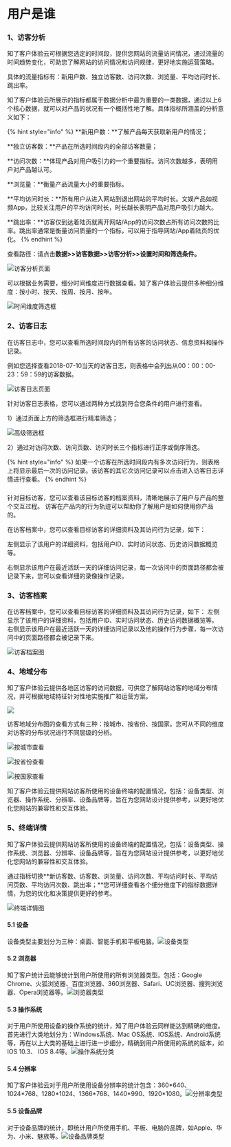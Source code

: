 # 用户是谁

### 1、访客分析

知了客户体验云可根据您选定的时间段，提供您网站的流量访问情况，通过流量的时间趋势变化，可助您了解网站的访问情况和访问规律，更好地实施运营策略。

具体的流量指标有：新用户数、独立访客数、访问次数、浏览量、平均访问时长、跳出率。

知了客户体验云所展示的指标都属于数据分析中最为重要的一类数据，通过以上6个核心数据，就可以对产品的状况有一个概括性地了解。具体指标所涵盖的分析意义如下：

{% hint style="info" %}
**新用户数：**了解产品每天获取新用户的情况；

**独立访客数：**产品在所选时间段内的全部访客数量；

**访问次数：**体现产品对用户吸引力的一个重要指标。访问次数越多，表明用户对产品越认可。

**浏览量：**衡量产品流量大小的重要指标。

**平均访问时长：**所有用户从进入网站到退出网站的平均时长。文娱产品如视频App，比较关注用户的平均访问时长，时长越长表明产品对用户吸引力越大。

**跳出率：**访客仅到达着陆页就离开网站/App的访问次数占所有访问次数的比率。跳出率通常是衡量访问质量的一个指标，可以用于指导网站/App着陆页的优化。
{% endhint %}

查看路径：请点击**数据&gt;&gt;访客数据&gt;&gt;访客分析&gt;&gt;设置时间和筛选条件。**

![&#x8BBF;&#x5BA2;&#x5206;&#x6790;&#x9875;&#x9762;](../.gitbook/assets/ping-mu-kuai-zhao-20180815-shang-wu-10.15.17.png)

可以根据业务需要，细分时间维度进行数据查看。知了客户体验云提供多种细分维度：按小时、按天、按周、按月、按年。

![&#x65F6;&#x95F4;&#x7EF4;&#x5EA6;&#x7B5B;&#x9009;&#x6846;](../.gitbook/assets/ping-mu-kuai-zhao-20180815-shang-wu-10.48.14.png)

### 2、访客日志

在访客日志中，您可以查看所选时间段内的所有访客的访问状态、信息资料和操作记录。

例如您选择查看2018-07-10当天的访客日志，则表格中会列出从00：00：00-23：59：59的访客数据。

![&#x8BBF;&#x5BA2;&#x65E5;&#x5FD7;&#x9875;&#x9762;](../.gitbook/assets/ping-mu-kuai-zhao-20180815-xia-wu-2.38.50.png)

针对访客日志表格，您可以通过两种方式找到符合您条件的用户进行查看。

1）通过页面上方的筛选框进行精准筛选；

![&#x9AD8;&#x7EA7;&#x7B5B;&#x9009;&#x6846;](../.gitbook/assets/ping-mu-kuai-zhao-20180815-xia-wu-3.02.08.png)

2）通过对访问次数、访问页数、访问时长三个指标进行正序或倒序筛选。

{% hint style="info" %}
如果一个访客在所选时间段内有多次访问行为，则表格上将显示最后一次的访问记录。该访客的其它次访问记录可以点击进入访客日志详情进行查看。
{% endhint %}

### 

针对目标访客，您可以查看该目标访客的档案资料，清晰地展示了用户与产品的整个交互过程。 访客在产品内的行为轨迹可以帮助你了解用户是如何使用你产品的。

在访客档案中，您可以查看目标访客的详细资料及其访问行为记录，如下：

左侧显示了该用户的详细资料，包括用户ID、实时访问状态、历史访问数据概览等。

右侧显示该用户在最近活跃一天的详细访问记录，每一次访问中的页面路径都会被记录下来，您可以查看详细的录像操作记录。

### 3、访客档案 

在访客档案中，您可以查看目标访客的详细资料及其访问行为记录，如下： 左侧显示了该用户的详细资料，包括用户ID、实时访问状态、历史访问数据概览等。 右侧显示该用户在最近活跃一天的详细访问记录以及他的操作行为步骤，每一次访问中的页面路径都会被记录下来。

![&#x8BBF;&#x5BA2;&#x6863;&#x6848;&#x56FE;](../.gitbook/assets/image%20%2837%29.png)

### 4、地域分布

知了客户体验云提供各地区访客的访问数据，可供您了解网站访客的地域分布情况，并可根据地域特征针对性地实施推广和运营方案。

![](../.gitbook/assets/image%20%2829%29.png)

访客地域分布图的查看方式有三种：按城市、按省份、按国家。您可从不同的维度对访客的分布状况进行不同层级的分析。

![&#x6309;&#x57CE;&#x5E02;&#x67E5;&#x770B;](../.gitbook/assets/ping-mu-kuai-zhao-20180815-xia-wu-4.51.54.png)

![&#x6309;&#x7701;&#x4EFD;&#x67E5;&#x770B;](../.gitbook/assets/ping-mu-kuai-zhao-20180815-xia-wu-4.53.04.png)

![&#x6309;&#x56FD;&#x5BB6;&#x67E5;&#x770B;](../.gitbook/assets/ping-mu-kuai-zhao-20180815-xia-wu-4.59.52.png)

知了客户体验云提供网站访客所使用的设备终端的配置情况，包括：设备类型、浏览器、操作系统、分辨率、设备品牌等，旨在为您网站设计提供参考，以更好地优化您网站的兼容性和交互体验。‌

### 5、终端详情

知了客户体验云提供网站访客所使用的设备终端的配置情况，包括：设备类型、操作系统、浏览器、分辨率、设备品牌等，旨在为您网站设计提供参考，以更好地优化您网站的兼容性和交互体验。

通过指标切换**新访客数、访客数、浏览量、访问次数、平均访问时长、平均访问页数、平均访问次数、跳出率；**您可详细查看各个细分维度下的指标数据详情，为您的优化和决策提供更好的参考。

![&#x7EC8;&#x7AEF;&#x8BE6;&#x60C5;&#x56FE;](../.gitbook/assets/image%20%2836%29.png)

#### 5.1 设备

设备类型主要划分为三种：桌面、智能手机和平板电脑。![](https://blobscdn.gitbook.com/v0/b/gitbook-28427.appspot.com/o/assets%2F-LJI7OY3uxwfckKab3XP%2F-LJxRDRxtHs8F_9NyzaQ%2F-LJwu_EMvpIAWeq4tHTL%2F%E5%B1%8F%E5%B9%95%E5%BF%AB%E7%85%A7%202018-08-15%20%E4%B8%8B%E5%8D%885.24.59.png?alt=media&token=520e7d12-2fa4-4d2e-bb37-97386947daf1)设备类型‌

#### 5.2 浏览器

知了客户统计云能够统计到用户所使用的所有浏览器类型。包括：Google Chrome、火狐浏览器、百度浏览器、360浏览器、Safari、UC浏览器、搜狗浏览器、Opera浏览器等。![](https://blobscdn.gitbook.com/v0/b/gitbook-28427.appspot.com/o/assets%2F-LJI7OY3uxwfckKab3XP%2F-LJxRDRxtHs8F_9NyzaQ%2F-LJxPhw2Wa4CzImvI768%2F%E5%B1%8F%E5%B9%95%E5%BF%AB%E7%85%A7%202018-08-15%20%E4%B8%8B%E5%8D%885.25.07.png?alt=media&token=5e9c8fa9-22c3-42e8-9d80-b8a261efb638)浏览器类型‌

#### 5.3 操作系统

对于用户所使用设备的操作系统的统计，知了用户体验云同样能达到精确的维度。首先进行大类地划分为：Windows系统、Mac OS系统、IOS系统、Android系统等，再在以上大类的基础上进行进一步细分，精确到用户所使用的系统的版本，如IOS 10.3、 IOS 8.4等。![](https://blobscdn.gitbook.com/v0/b/gitbook-28427.appspot.com/o/assets%2F-LJI7OY3uxwfckKab3XP%2F-LJxT9edNQfKoeC2mqvi%2F-LJxROuu7YjHt13ZyWAl%2F%E5%B1%8F%E5%B9%95%E5%BF%AB%E7%85%A7%202018-08-15%20%E4%B8%8B%E5%8D%885.25.14.png?alt=media&token=8358e5b7-c3d3-492f-b0ea-240ef5fe1836)操作系统分类‌

#### 5.4 分辨率

知了客户体验云对于用户所使用设备分辨率的统计包含：360\*640、1024\*768、1280\*1024、1366\*768、1440\*990、1920\*1080。![](https://blobscdn.gitbook.com/v0/b/gitbook-28427.appspot.com/o/assets%2F-LJI7OY3uxwfckKab3XP%2F-LJxT9edNQfKoeC2mqvi%2F-LJxS5LPX5nSZhAqj7-p%2F%E5%B1%8F%E5%B9%95%E5%BF%AB%E7%85%A7%202018-08-15%20%E4%B8%8B%E5%8D%885.25.22.png?alt=media&token=8097da18-e445-4b37-a3f8-a33f732103af)分辨率类型‌

#### 5.5 设备品牌

对于设备品牌的统计，即统计用户所使用手机、平板、电脑的品牌，如Apple、华为、小米、魅族等。![](https://blobscdn.gitbook.com/v0/b/gitbook-28427.appspot.com/o/assets%2F-LJI7OY3uxwfckKab3XP%2F-LJxT9edNQfKoeC2mqvi%2F-LJxT0VxhjXck0TOe9q6%2F%E5%B1%8F%E5%B9%95%E5%BF%AB%E7%85%A7%202018-08-15%20%E4%B8%8B%E5%8D%885.25.32.png?alt=media&token=c660c956-5f29-4d14-8faa-f08c22de378f)设备品牌类型

  





